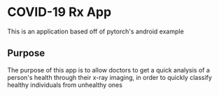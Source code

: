 # COVID-19 Rx App

This is an application based off of pytorch's android example

## Purpose
The purpose of this app is to allow doctors to get a quick analysis of a person's health through their x-ray imaging, in order to quickly classify healthy individuals from unhealthy ones
